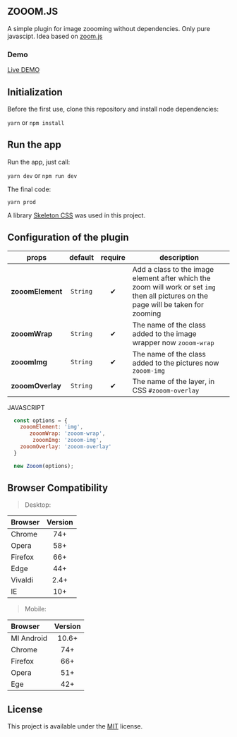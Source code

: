 ## ZOOOM.JS
A simple plugin for image zoooming without dependencies. Only pure javascipt. 
Idea based on [zoom.js](https://github.com/fat/zoom.js)

### Demo

[Live DEMO](https://tomik23.github.io/zooom.js/)

## Initialization
Before the first use, clone this repository and install node dependencies:

```yarn``` or ```npm install```

## Run the app
Run the app, just call:

```yarn dev``` or ```npm run dev```

The final code:

```yarn prod```

A library [Skeleton CSS](https://github.com/dhg/Skeleton) was used in this project.

## Configuration of the plugin

props | default | require | description
---- | :-------: | :--------: | -----------
**zooomElement** | `String` | ✔ | Add a class to the image element after which the zoom will work or set `img` then all pictures on the page will be taken for zooming
**zooomWrap** | `String` | ✔ | The name of the class added to the image wrapper now `zooom-wrap`
**zooomImg** | `String` | ✔ | The name of the class added to the pictures now `zooom-img`
**zooomOverlay** | `String` | ✔ | The name of the layer, in CSS `#zooom-overlay`

JAVASCRIPT
```javascript
  const options = {
    zooomElement: 'img',
       zooomWrap: 'zooom-wrap',
        zooomImg: 'zooom-img',
    zooomOverlay: 'zooom-overlay'
  }

  new Zooom(options);
```

## Browser Compatibility

>Desktop:

| Browser | Version |
| :---- | :-------: |
| Chrome | 74+ |
| Opera | 58+ |
| Firefox | 66+ |
| Edge | 44+ |
| Vivaldi | 2.4+ |
| IE | 10+ |

>Mobile:

| Browser | Version |
| :---- | :-------: |
| MI Android | 10.6+ |
| Chrome | 74+ |
| Firefox | 66+ |
| Opera | 51+ |
| Ege | 42+ |

## License
This project is available under the [MIT](https://opensource.org/licenses/mit-license.php) license.